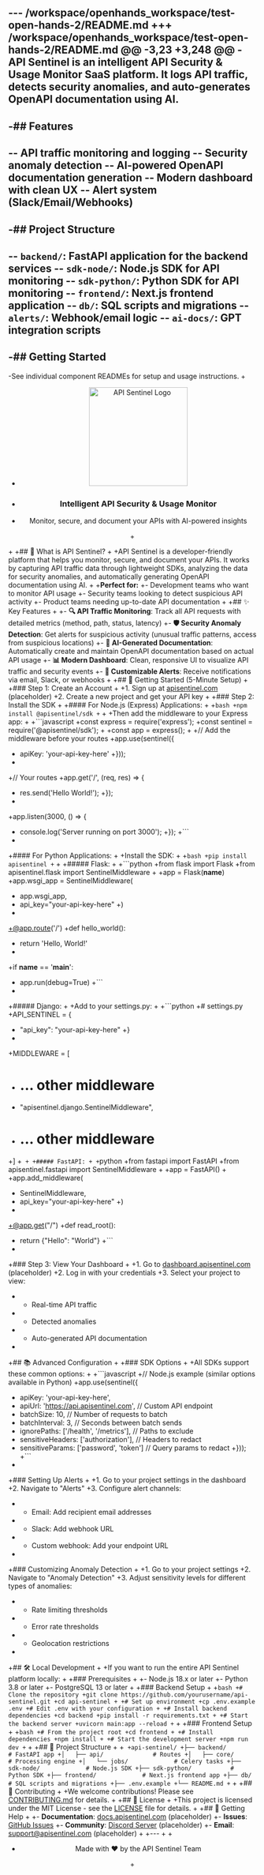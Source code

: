 --- /workspace/openhands_workspace/test-open-hands-2/README.md
+++ /workspace/openhands_workspace/test-open-hands-2/README.md
@@ -3,23 +3,248 @@
-API Sentinel is an intelligent API Security & Usage Monitor SaaS platform. It logs API traffic, detects security anomalies, and auto-generates OpenAPI documentation using AI.
-
-## Features
-
-- API traffic monitoring and logging
-- Security anomaly detection
-- AI-powered OpenAPI documentation generation
-- Modern dashboard with clean UX
-- Alert system (Slack/Email/Webhooks)
-
-## Project Structure
-
-- `backend/`: FastAPI application for the backend services
-- `sdk-node/`: Node.js SDK for API monitoring
-- `sdk-python/`: Python SDK for API monitoring
-- `frontend/`: Next.js frontend application
-- `db/`: SQL scripts and migrations
-- `alerts/`: Webhook/email logic
-- `ai-docs/`: GPT integration scripts
-
-## Getting Started
-
-See individual component READMEs for setup and usage instructions.
+<div align="center">
+  <img src="https://via.placeholder.com/200x200?text=API+Sentinel" alt="API Sentinel Logo" width="200" height="200">
+  <h3>Intelligent API Security & Usage Monitor</h3>
+  <p>Monitor, secure, and document your APIs with AI-powered insights</p>
+</div>
+
+## 🌟 What is API Sentinel?
+
+API Sentinel is a developer-friendly platform that helps you monitor, secure, and document your APIs. It works by capturing API traffic data through lightweight SDKs, analyzing the data for security anomalies, and automatically generating OpenAPI documentation using AI.
+
+**Perfect for:**
+- Development teams who want to monitor API usage
+- Security teams looking to detect suspicious API activity
+- Product teams needing up-to-date API documentation
+
+## ✨ Key Features
+
+- **🔍 API Traffic Monitoring**: Track all API requests with detailed metrics (method, path, status, latency)
+- **🛡️ Security Anomaly Detection**: Get alerts for suspicious activity (unusual traffic patterns, access from suspicious locations)
+- **📝 AI-Generated Documentation**: Automatically create and maintain OpenAPI documentation based on actual API usage
+- **📊 Modern Dashboard**: Clean, responsive UI to visualize API traffic and security events
+- **🔔 Customizable Alerts**: Receive notifications via email, Slack, or webhooks
+
+## 🚀 Getting Started (5-Minute Setup)
+
+### Step 1: Create an Account
+
+1. Sign up at [apisentinel.com](https://apisentinel.com) (placeholder)
+2. Create a new project and get your API key
+
+### Step 2: Install the SDK
+
+#### For Node.js (Express) Applications:
+
+```bash
+npm install @apisentinel/sdk
+```
+
+Then add the middleware to your Express app:
+
+```javascript
+const express = require('express');
+const sentinel = require('@apisentinel/sdk');
+
+const app = express();
+
+// Add the middleware before your routes
+app.use(sentinel({
+  apiKey: 'your-api-key-here'
+}));
+
+// Your routes
+app.get('/', (req, res) => {
+  res.send('Hello World!');
+});
+
+app.listen(3000, () => {
+  console.log('Server running on port 3000');
+});
+```
+
+#### For Python Applications:
+
+Install the SDK:
+
+```bash
+pip install apisentinel
+```
+
+##### Flask:
+
+```python
+from flask import Flask
+from apisentinel.flask import SentinelMiddleware
+
+app = Flask(__name__)
+app.wsgi_app = SentinelMiddleware(
+    app.wsgi_app,
+    api_key="your-api-key-here"
+)
+
+@app.route('/')
+def hello_world():
+    return 'Hello, World!'
+
+if __name__ == '__main__':
+    app.run(debug=True)
+```
+
+##### Django:
+
+Add to your settings.py:
+
+```python
+# settings.py
+API_SENTINEL = {
+    "api_key": "your-api-key-here"
+}
+
+MIDDLEWARE = [
+    # ... other middleware
+    "apisentinel.django.SentinelMiddleware",
+    # ... other middleware
+]
+```
+
+##### FastAPI:
+
+```python
+from fastapi import FastAPI
+from apisentinel.fastapi import SentinelMiddleware
+
+app = FastAPI()
+
+app.add_middleware(
+    SentinelMiddleware,
+    api_key="your-api-key-here"
+)
+
+@app.get("/")
+def read_root():
+    return {"Hello": "World"}
+```
+
+### Step 3: View Your Dashboard
+
+1. Go to [dashboard.apisentinel.com](https://dashboard.apisentinel.com) (placeholder)
+2. Log in with your credentials
+3. Select your project to view:
+   - Real-time API traffic
+   - Detected anomalies
+   - Auto-generated API documentation
+
+## 📚 Advanced Configuration
+
+### SDK Options
+
+All SDKs support these common options:
+
+```javascript
+// Node.js example (similar options available in Python)
+app.use(sentinel({
+  apiKey: 'your-api-key-here',
+  apiUrl: 'https://api.apisentinel.com',  // Custom API endpoint
+  batchSize: 10,                          // Number of requests to batch
+  batchInterval: 3,                       // Seconds between batch sends
+  ignorePaths: ['/health', '/metrics'],   // Paths to exclude
+  sensitiveHeaders: ['authorization'],    // Headers to redact
+  sensitiveParams: ['password', 'token']  // Query params to redact
+}));
+```
+
+### Setting Up Alerts
+
+1. Go to your project settings in the dashboard
+2. Navigate to "Alerts"
+3. Configure alert channels:
+   - Email: Add recipient email addresses
+   - Slack: Add webhook URL
+   - Custom webhook: Add your endpoint URL
+
+### Customizing Anomaly Detection
+
+1. Go to your project settings
+2. Navigate to "Anomaly Detection"
+3. Adjust sensitivity levels for different types of anomalies:
+   - Rate limiting thresholds
+   - Error rate thresholds
+   - Geolocation restrictions
+
+## 🛠️ Local Development
+
+If you want to run the entire API Sentinel platform locally:
+
+### Prerequisites
+
+- Node.js 18.x or later
+- Python 3.8 or later
+- PostgreSQL 13 or later
+
+### Backend Setup
+
+```bash
+# Clone the repository
+git clone https://github.com/yourusername/api-sentinel.git
+cd api-sentinel
+
+# Set up environment
+cp .env.example .env
+# Edit .env with your configuration
+
+# Install backend dependencies
+cd backend
+pip install -r requirements.txt
+
+# Start the backend server
+uvicorn main:app --reload
+```
+
+### Frontend Setup
+
+```bash
+# From the project root
+cd frontend
+
+# Install dependencies
+npm install
+
+# Start the development server
+npm run dev
+```
+
+## 📖 Project Structure
+
+```
+api-sentinel/
+├── backend/              # FastAPI app
+│   ├── api/              # Routes
+│   ├── core/             # Processing engine
+│   └── jobs/             # Celery tasks
+├── sdk-node/             # Node.js SDK
+├── sdk-python/           # Python SDK
+├── frontend/             # Next.js frontend app
+├── db/                   # SQL scripts and migrations
+├── .env.example
+└── README.md
+```
+
+## 🤝 Contributing
+
+We welcome contributions! Please see [CONTRIBUTING.md](CONTRIBUTING.md) for details.
+
+## 📄 License
+
+This project is licensed under the MIT License - see the [LICENSE](LICENSE) file for details.
+
+## 🙋 Getting Help
+
+- **Documentation**: [docs.apisentinel.com](https://docs.apisentinel.com) (placeholder)
+- **Issues**: [GitHub Issues](https://github.com/yourusername/api-sentinel/issues)
+- **Community**: [Discord Server](https://discord.gg/apisentinel) (placeholder)
+- **Email**: support@apisentinel.com (placeholder)
+
+---
+
+<div align="center">
+  <p>Made with ❤️ by the API Sentinel Team</p>
+</div>

